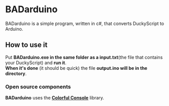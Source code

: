 # BADarduino
BADarduino is a simple program, written in c#, that converts DuckyScript to Arduino.

## How to use it
Put **BADarduino.exe in the same folder as a input.txt**(the file that contains your DuckyScript) and **run it**.     
**When it's done** (it should be quick) the file **output.ino will be in the directory**.     
### Open source components
**BADarduino** uses the [**Colorful Console**](https://github.com/tomakita/Colorful.Console) library.
